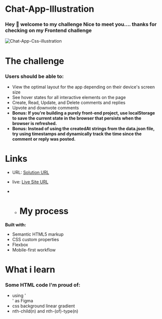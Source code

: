 # Chat-App-Illustration

### Hey :wave: welcome to my challenge Nice to meet you....  thanks for checking on my Frontend challenge
![Chat-App-Css-illustration](https://github.com/tdmoree/Chat-App-Illustration/assets/127156119/86b06b77-93fd-4d02-bf44-c8e645b05d5b)

# The challenge

### Users should be able to:

- View the optimal layout for the app depending on their device's screen size
- See hover states for all interactive elements on the page
- Create, Read, Update, and Delete comments and replies
- Upvote and downvote comments
- **Bonus: If you're building a purely front-end project, use localStorage to save the current state in the browser that persists when the browser is refreshed.**
- **Bonus: Instead of using the createdAt strings from the data.json file, try using timestamps and dynamically track the time since the comment or reply was posted.**

# Links
- URL: [Solution URL](https://github.com/tdmoree/Chat-App-Illustration.git)
- live: [Live Site URL](https://tdmoree.github.io/Chat-App-Illustration/)

- - # My process
 **Built with:**

   - Semantic HTML5 markup
   - CSS custom properties
   - Flexbox
   - Mobile-first workflow

# What i learn 

### Some HTML code I'm proud of:

- using '<div>' as Figma
- css background linear gradient
- nth-child(n) and nth-(of)-type(n)
